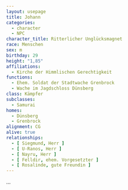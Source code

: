 ```yaml
---
layout: usepage
title: Johann
categories:
  - character
  - NPC
character_title: Ritterlicher Unglücksmagnet
race: Menschen
sex: m
birthday: 29
height: "1,85"
affiliations:
  - Kirche der Himmlischen Gerechtigkeit
functions:
  - Ehem. Soldat der Stadtwache Grenbrock
  - Wache im Jagdschloss Dünsberg
class: Kämpfer
subclasses:
  - Samurai
homes:
  - Dünsberg
  - Grenbrock
alignment: CG
alive: true
relationships:
  - [ Siegmund, Herr ]
  - [ U-Ranos, Herr ]
  - [ Nayru, Herr ]
  - [ Felldir, ehem. Vorgesetzter ]
  - [ Rosalinde, gute Freundin ]
---
```


...
